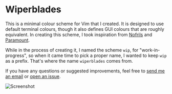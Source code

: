 # Wiperblades

This is a minimal colour scheme for Vim that I created.
It is designed to use default terminal colours, though it also defines GUI colours that are roughly equivalent.
In creating this scheme, I took inspiration from [Nofrils](https://github.com/robertmeta/nofrils) and [Paramount](https://github.com/owickstrom/vim-colors-paramount).

While in the process of creating it, I named the scheme `wip`, for "work-in-progress", so when it came time to pick a proper name, I wanted to keep `wip` as a prefix.
That's where the name `wiperblades` comes from.

If you have any questions or suggested improvements, feel free to [send me an email](mailto:jdwinters96@gmail.com) or [open an issue](https://github.com/jdw1996/vim-wiperblades/issues/new).

![Screenshot](https://user-images.githubusercontent.com/17225098/43923305-6292aa5e-9bef-11e8-8786-27e41ca1dd9f.png)
